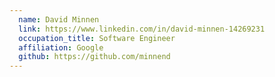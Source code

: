 ```yaml
---
  name: David Minnen
  link: https://www.linkedin.com/in/david-minnen-14269231
  occupation_title: Software Engineer
  affiliation: Google
  github: https://github.com/minnend
---
```

